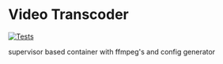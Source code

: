 # Video Transcoder

[![Tests](https://github.com/streamingriver/video-transcoder/actions/workflows/go.yml/badge.svg)](https://github.com/streamingriver/video-transcoder/actions/workflows/go.yml)

supervisor based container with ffmpeg's and config generator

